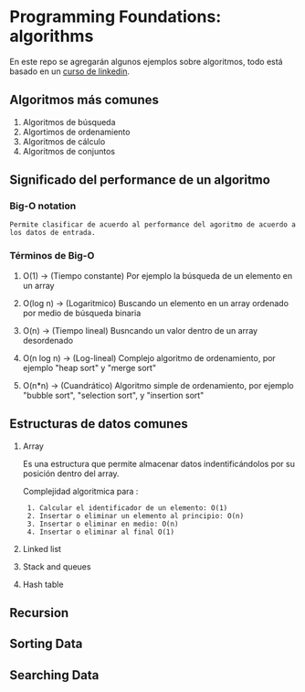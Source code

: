 # Programming Foundations: algorithms

En este repo se agregarán algunos ejemplos sobre algoritmos, todo está basado en un [curso de linkedin](https://www.linkedin.com/learning/programming-foundations-algorithms/).


## Algoritmos más comunes

1. Algoritmos de búsqueda
2. Algortimos de ordenamiento
3. Algoritmos de cálculo
4. Algoritmos de conjuntos

## Significado del performance de un algoritmo

### Big-O notation
    Permite clasificar de acuerdo al performance del agoritmo de acuerdo a los datos de entrada.

### Términos de Big-O

1. O(1) -> (Tiempo constante) Por ejemplo la búsqueda de un elemento en un array

2. O(log n) -> (Logaritmico) Buscando un elemento en un array ordenado por medio de búsqueda binaria

3. O(n) -> (Tiempo lineal) Busncando un valor dentro de un array desordenado

4. O(n log n) -> (Log-lineal) Complejo algoritmo de ordenamiento, por ejemplo "heap sort" y "merge sort"

5. O(n*n) -> (Cuandrático) Algoritmo simple de ordenamiento, por ejemplo "bubble sort", "selection sort", y "insertion sort"


## Estructuras de datos comunes

1. Array
    
    Es una estructura que permite almacenar datos indentificándolos por su posición dentro del array.

    Complejidad algoritmica para :

        1. Calcular el identificador de un elemento: O(1)
        2. Insertar o eliminar un elemento al principio: O(n)
        3. Insertar o eliminar en medio: O(n)
        4. Insertar o eliminar al final O(1)
    

2. Linked list
3. Stack and queues
4. Hash table

## Recursion

## Sorting Data

## Searching Data




